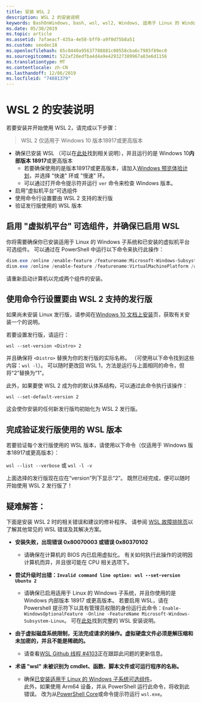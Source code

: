 ```yaml
---
title: 安装 WSL 2
description: WSL 2 的安装说明
keywords: BashOnWindows, bash, wsl, wsl2, Windows, 适用于 Linux 的 Windows 子系统, windowssubsystem, ubuntu, debian, suse, Windows 10, 安装
ms.date: 05/30/2019
ms.topic: article
ms.assetid: 7afaeacf-435a-4e58-bff0-a9f0d75b8a51
ms.custom: seodec18
ms.openlocfilehash: 65c0440a95637708881c00558cba6c7985f89ec0
ms.sourcegitcommit: 522af20edfba4d4a9e429327389967a83e6d1156
ms.translationtype: MT
ms.contentlocale: zh-CN
ms.lasthandoff: 12/06/2019
ms.locfileid: "74881379"
---
```

# <a name="installation-instructions-for-wsl-2"></a>WSL 2 的安装说明

若要安装并开始使用 WSL 2，请完成以下步骤：

> WSL 2 仅适用于 Windows 10 版本18917或更高版本

- 确保已安装 WSL （可以在[此处](./install-win10.md)找到相关说明），并且运行的是 Windows 10**内部版本 18917**或更高版本
   - 若要确保使用的是版本18917或更高版本，请加入[Windows 预览体验计划](https://insider.windows.com/en-us/)，并选择 "快速" 环或 "慢速" 环。 
   - 可以通过打开命令提示符并运行 `ver` 命令来检查 Windows 版本。
- 启用“虚拟机平台”可选组件
- 使用命令行设置要由 WSL 2 支持的发行版
- 验证发行版使用的 WSL 版本

## <a name="enable-the-virtual-machine-platform-optional-component-and-make-sure-wsl-is-enabled"></a>启用 "虚拟机平台" 可选组件，并确保已启用 WSL

你将需要确保你已安装适用于 Linux 的 Windows 子系统和已安装的虚拟机平台可选组件。 可以通过在 PowerShell 中运行以下命令来执行此操作： 

```powershell
dism.exe /online /enable-feature /featurename:Microsoft-Windows-Subsystem-Linux /all /norestart
dism.exe /online /enable-feature /featurename:VirtualMachinePlatform /all /norestart
```

请重新启动计算机以完成两个组件的安装。


## <a name="set-a-distro-to-be-backed-by-wsl-2-using-the-command-line"></a>使用命令行设置要由 WSL 2 支持的发行版

如果尚未安装 Linux 发行版，请参阅在[Windows 10 文档上安装](./install-win10.md#install-your-linux-distribution-of-choice)页，获取有关安装一个的说明。 

若要设置发行版，请运行： 

```
wsl --set-version <Distro> 2
```

并且确保将 `<Distro>` 替换为你的发行版的实际名称。 （可使用以下命令找到这些内容：`wsl -l`）。 可以随时更改回 WSL 1，方法是运行与上面相同的命令，但将“2”替换为“1”。

此外，如果要使 WSL 2 成为你的默认体系结构，可以通过此命令执行该操作：

```
wsl --set-default-version 2
```

这会使你安装的任何新发行版均初始化为 WSL 2 发行版。

## <a name="finish-with-verifying-what-versions-of-wsl-your-distro-are-using"></a>完成验证发行版使用的 WSL 版本

若要验证每个发行版使用的 WSL 版本，请使用以下命令（仅适用于 Windows 版本18917或更高版本）：

`wsl --list --verbose` 或 `wsl -l -v`

上面选择的发行版现在应在“version”列下显示“2”。 既然已经完成，便可以随时开始使用 WSL 2 发行版了！ 

## <a name="troubleshooting"></a>疑难解答： 

下面是安装 WSL 2 时的相关错误和建议的修补程序。 请参阅 [WSL 故障排除页](troubleshooting.md)以了解其他常见的 WSL 错误及其解决方案。

* **安装失败，出现错误 0x80070003 或错误 0x80370102**
    * 请确保在计算机的 BIOS 内已启用虚拟化。 有关如何执行此操作的说明因计算机而异，并且很可能在 CPU 相关选项下。
   
* **尝试升级时出错：`Invalid command line option: wsl --set-version Ubuntu 2`**
    * 请确保已启用适用于 Linux 的 Windows 子系统，并且你使用的是 Windows 内部版本 18917 或更高版本。 若要启用 WSL，请在 Powershell 提示符下以具有管理员权限的身份运行此命令：`Enable-WindowsOptionalFeature -Online -FeatureName Microsoft-Windows-Subsystem-Linux`。 可在[此处](./install-win10.md)找到完整的 WSL 安装说明。

* **由于虚拟磁盘系统限制，无法完成请求的操作。虚拟硬盘文件必须是解压缩和未加密的，并且不能是稀疏的。**
    * 请查看[WSL Github 线程 #4103](https://github.com/microsoft/WSL/issues/4103)正在跟踪此问题的更新信息。

* **术语 "wsl" 未被识别为 cmdlet、函数、脚本文件或可运行程序的名称。** 
    * 确保[已安装适用于 Linux 的 Windows 子系统可选组件](./wsl2-install.md#enable-the-virtual-machine-platform-optional-component-and-make-sure-wsl-is-enabled)。<br> 此外，如果使用 Arm64 设备，并从 PowerShell 运行此命令，将收到此错误。 改为从[PowerShell Core](https://docs.microsoft.com/en-us/powershell/scripting/install/installing-powershell-core-on-windows?view=powershell-6)或命令提示符运行 `wsl.exe`。 

